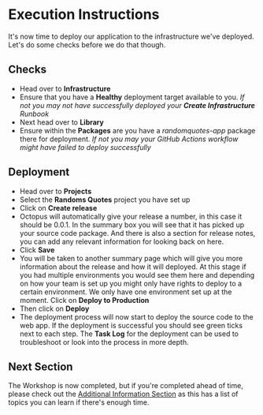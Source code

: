 #  Execution Instructions

It's now time to deploy our application to the infrastructure we've deployed.  Let's do some checks before we do that though. 

## Checks

- Head over to **Infrastructure**
- Ensure that you have a **Healthy** deployment target available to you. _If not you may not have successfully deployed your **Create Infrastructure** Runbook_
- Next head over to **Library** 
- Ensure within the **Packages** are you have a _randomquotes-app_ package there for deployment. _If not you may your GitHub Actions workflow might have failed to deploy successfully_

## Deployment

- Head over to **Projects**
- Select the **Randoms Quotes** project you have set up
- Click on **Create release**
- Octopus will automatically give your release a number, in this case it should be 0.0.1.  In the summary box you will see that it has picked up your source code package.  And there is also a section for release notes, you can add any relevant information for looking back on here. 
- Click **Save**
- You will be taken to another summary page which will give you more information about the release and how it will deployed.   At this stage if you had multiple environments you would see them here and depending on how your team is set up you might only have rights to deploy to a certain environment.  We only have one environment set up at the moment.  Click on **Deploy to Production**
- Then click on **Deploy**
- The deployment process will now start to deploy the source code to the web app.  If the deployment is successful you should see green ticks next to each step.  The **Task Log** for the deployment can be used to troubleshoot or look into the process in more depth. 


## Next Section

The Workshop is now completed, but if you're completed ahead of time, please check out the [Additional Information Section](12_Additional_Information.md) as this has a list of topics you can learn if there's enough time.